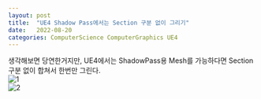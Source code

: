 ```yaml
---
layout: post
title:  "UE4 Shadow Pass에서는 Section 구분 없이 그리기"
date:   2022-08-20
categories: ComputerScience ComputerGraphics UE4
---         
```

                    
생각해보면 당연한거지만, UE4에서는 ShadowPass용 Mesh를 가능하다면 Section 구분 없이 합쳐서 한번만 그린다.                
![1](https://user-images.githubusercontent.com/33873804/185739866-ea57476e-5788-4144-bf1c-62a8f064da4c.png)                    
![2](https://user-images.githubusercontent.com/33873804/185739869-b243c23c-407e-4116-a523-70be11116c37.png)                    

